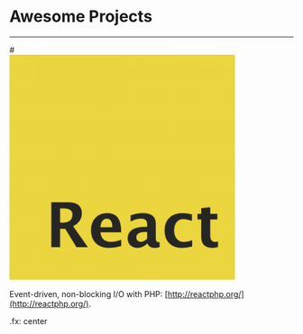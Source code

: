 # Awesome Projects

---

#<br>![](../images/react.png)

Event-driven, non-blocking I/O with PHP:
[http://reactphp.org/](http://reactphp.org/).

.fx: center
